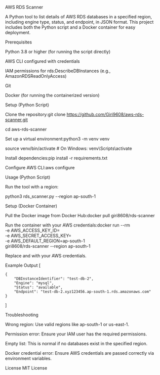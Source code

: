 AWS RDS Scanner

A Python tool to list details of AWS RDS databases in a specified region, including engine type, status, and endpoint, in JSON format. This project includes both the Python script and a Docker container for easy deployment.

Prerequisites

Python 3.8 or higher (for running the script directly)

AWS CLI configured with credentials

IAM permissions for rds:DescribeDBInstances (e.g., AmazonRDSReadOnlyAccess)

Git

Docker (for running the containerized version)

Setup (Python Script)

Clone the repository:git clone https://github.com/Giri9608/aws-rds-scanner.git

cd aws-rds-scanner


Set up a virtual environment:python3 -m venv venv

source venv/bin/activate  # On Windows: venv\Scripts\activate


Install dependencies:pip install -r requirements.txt


Configure AWS CLI:aws configure



Usage (Python Script)

Run the tool with a region:

python3 rds_scanner.py --region ap-south-1

Setup (Docker Container)

Pull the Docker image from Docker Hub:docker pull giri8608/rds-scanner


Run the container with your AWS credentials:docker run --rm \
  -e AWS_ACCESS_KEY_ID=<your-access-key> \
  -e AWS_SECRET_ACCESS_KEY=<your-secret-key> \
  -e AWS_DEFAULT_REGION=ap-south-1 \
  giri8608/rds-scanner --region ap-south-1

Replace <your-access-key> and <your-secret-key> with your AWS credentials.

Example Output
[

    {
        "DBInstanceIdentifier": "test-db-2",
        "Engine": "mysql",
        "Status": "available",
        "Endpoint": "test-db-2.xyz123456.ap-south-1.rds.amazonaws.com"
    }
    
]


Troubleshooting

Wrong region: Use valid regions like ap-south-1 or us-east-1.

Permission error: Ensure your IAM user has the required permissions.

Empty list: This is normal if no databases exist in the specified region.

Docker credential error: Ensure AWS credentials are passed correctly via environment variables.

License
MIT License
